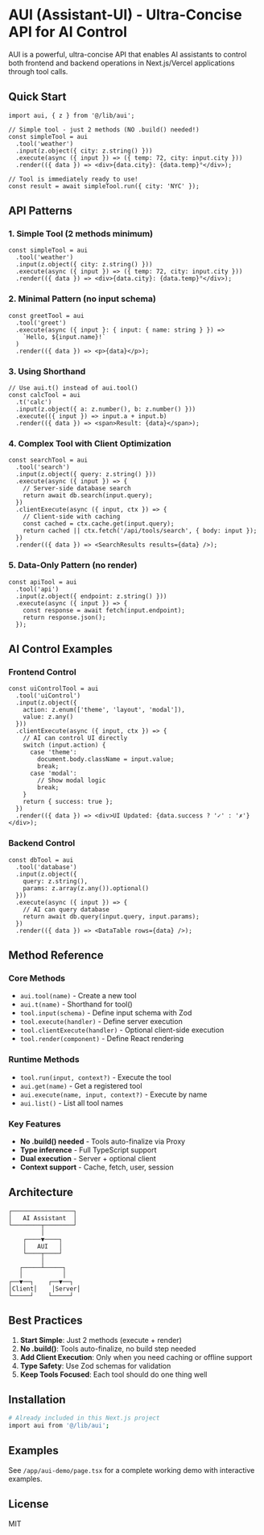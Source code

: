 # AUI (Assistant-UI) - Ultra-Concise API for AI Control

AUI is a powerful, ultra-concise API that enables AI assistants to control both frontend and backend operations in Next.js/Vercel applications through tool calls.

## Quick Start

```tsx
import aui, { z } from '@/lib/aui';

// Simple tool - just 2 methods (NO .build() needed!)
const simpleTool = aui
  .tool('weather')
  .input(z.object({ city: z.string() }))
  .execute(async ({ input }) => ({ temp: 72, city: input.city }))
  .render(({ data }) => <div>{data.city}: {data.temp}°</div>);

// Tool is immediately ready to use!
const result = await simpleTool.run({ city: 'NYC' });
```

## API Patterns

### 1. Simple Tool (2 methods minimum)
```tsx
const simpleTool = aui
  .tool('weather')
  .input(z.object({ city: z.string() }))
  .execute(async ({ input }) => ({ temp: 72, city: input.city }))
  .render(({ data }) => <div>{data.city}: {data.temp}°</div>);
```

### 2. Minimal Pattern (no input schema)
```tsx
const greetTool = aui
  .tool('greet')
  .execute(async ({ input }: { input: { name: string } }) => 
    `Hello, ${input.name}!`
  )
  .render(({ data }) => <p>{data}</p>);
```

### 3. Using Shorthand
```tsx
// Use aui.t() instead of aui.tool()
const calcTool = aui
  .t('calc')
  .input(z.object({ a: z.number(), b: z.number() }))
  .execute(({ input }) => input.a + input.b)
  .render(({ data }) => <span>Result: {data}</span>);
```

### 4. Complex Tool with Client Optimization
```tsx
const searchTool = aui
  .tool('search')
  .input(z.object({ query: z.string() }))
  .execute(async ({ input }) => {
    // Server-side database search
    return await db.search(input.query);
  })
  .clientExecute(async ({ input, ctx }) => {
    // Client-side with caching
    const cached = ctx.cache.get(input.query);
    return cached || ctx.fetch('/api/tools/search', { body: input });
  })
  .render(({ data }) => <SearchResults results={data} />);
```

### 5. Data-Only Pattern (no render)
```tsx
const apiTool = aui
  .tool('api')
  .input(z.object({ endpoint: z.string() }))
  .execute(async ({ input }) => {
    const response = await fetch(input.endpoint);
    return response.json();
  });
```

## AI Control Examples

### Frontend Control
```tsx
const uiControlTool = aui
  .tool('uiControl')
  .input(z.object({
    action: z.enum(['theme', 'layout', 'modal']),
    value: z.any()
  }))
  .clientExecute(async ({ input, ctx }) => {
    // AI can control UI directly
    switch (input.action) {
      case 'theme':
        document.body.className = input.value;
        break;
      case 'modal':
        // Show modal logic
        break;
    }
    return { success: true };
  })
  .render(({ data }) => <div>UI Updated: {data.success ? '✓' : '✗'}</div>);
```

### Backend Control
```tsx
const dbTool = aui
  .tool('database')
  .input(z.object({
    query: z.string(),
    params: z.array(z.any()).optional()
  }))
  .execute(async ({ input }) => {
    // AI can query database
    return await db.query(input.query, input.params);
  })
  .render(({ data }) => <DataTable rows={data} />);
```

## Method Reference

### Core Methods
- `aui.tool(name)` - Create a new tool
- `aui.t(name)` - Shorthand for tool()
- `tool.input(schema)` - Define input schema with Zod
- `tool.execute(handler)` - Define server execution
- `tool.clientExecute(handler)` - Optional client-side execution
- `tool.render(component)` - Define React rendering

### Runtime Methods
- `tool.run(input, context?)` - Execute the tool
- `aui.get(name)` - Get a registered tool
- `aui.execute(name, input, context?)` - Execute by name
- `aui.list()` - List all tool names

### Key Features
- **No .build() needed** - Tools auto-finalize via Proxy
- **Type inference** - Full TypeScript support
- **Dual execution** - Server + optional client
- **Context support** - Cache, fetch, user, session

## Architecture

```
┌─────────────────┐
│   AI Assistant  │
└────────┬────────┘
         │
    ┌────▼────┐
    │   AUI   │
    └────┬────┘
         │
   ┌─────┴─────┐
   │           │
┌──▼──┐    ┌──▼──┐
│Client│    │Server│
└─────┘    └─────┘
```

## Best Practices

1. **Start Simple**: Just 2 methods (execute + render)
2. **No .build()**: Tools auto-finalize, no build step needed
3. **Add Client Execution**: Only when you need caching or offline support
4. **Type Safety**: Use Zod schemas for validation
5. **Keep Tools Focused**: Each tool should do one thing well

## Installation

```bash
# Already included in this Next.js project
import aui from '@/lib/aui';
```

## Examples

See `/app/aui-demo/page.tsx` for a complete working demo with interactive examples.

## License

MIT